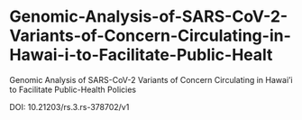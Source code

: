 # Genomic-Analysis-of-SARS-CoV-2-Variants-of-Concern-Circulating-in-Hawai-i-to-Facilitate-Public-Healt
Genomic Analysis of SARS-CoV-2 Variants of Concern Circulating in Hawai’i to Facilitate Public-Health Policies

DOI: 10.21203/rs.3.rs-378702/v1
